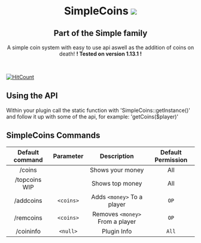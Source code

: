 ﻿<h1 align="center">SimpleCoins <a href="https://poggit.pmmp.io/p/SimpleCoins"><img src="https://poggit.pmmp.io/shield.state/SimpleCoins"></a> </h1>
 <h2 align="center">Part of the Simple family</h2>

<p align="center"> A simple coin system with easy to use api aswell as the addition of coins on death! <b>! Tested on version 1.13.1 ! </b></p> <br>

[![HitCount](http://hits.dwyl.io/MCPEATECH/SimpleCoins.svg)](http://hits.dwyl.io/MCPEATECH/SimpleCoins)

## Using the API

Within your plugin call the static function with 'SimpleCoins::getInstance()' and follow it up with some of the api, for example: 'getCoins($player)'

## SimpleCoins Commands

| Default command | Parameter | Description | Default Permission |
| :-----: | :-------: | :---------: | :-------: |
| /coins | | Shows your money | All |
| /topcoins WIP | | Shows top money | All |
| /addcoins | `<coins>` | Adds `<money>` To a player | `OP` |
| /remcoins | `<coins>` | Removes `<money>` From a player | `OP` |
| /coininfo| `<null>` | Plugin Info | `All` |
